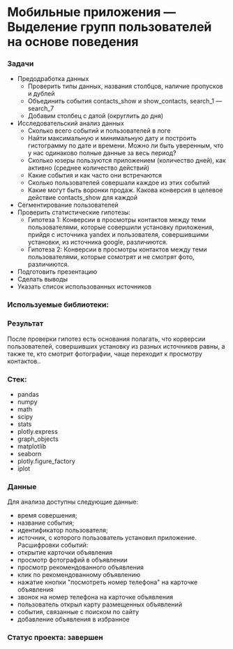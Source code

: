 #  Мобильные приложения — Выделение групп пользователей на основе поведения
### Задачи
- Предодработка данных
    * Проверить типы данных, названия столбцов, наличие пропусков и дублей
    * Объединить события contacts_show и show_contacts, search_1 — search_7
    * Добавим столбец с датой (округлить до дня)
- Исследовательский анализ данных
    * Сколько всего событий и пользователей в логе
    * Найти максимальную и минимальную дату и построить гистограмму по дате и времени. Можно ли быть уверенным, что у нас одинаково полные данные за весь период?
    * Сколько юзеры пользуются приложением (количество дней), как активно (среднее количество действий)
    * Какие события и как часто они встречаются
    * Сколько пользователей совершали каждое из этих событий
    * Какие могут быть воронки продаж. Какова конверсия в целевое действие contacts_show для каждой
- Сегментирование пользователей
- Проверить статистические гипотезы:
    * Гипотеза 1: Конверсии в просмотры контактов между теми пользователями, которые совершили установку приложения, прийдя с источника yandex и пользователя, совершившими установки, из источника google, различиются.
    * Гипотеза 2: Конверсии в просмотры контактов между теми пользователями, которые сомотрят и не смотрят фото, различиются.
- Подготовить презентацию
- Сделать выводы
- Указать список использованных источников

### Используемые библиотеки:
### Результат
После проверки гипотез есть основания полагать, что корверсии пользователей, совершивших установку из разных источников равны, а также те, кто смотрит фотографии, чаще переходит к просмотру контактов..

### Стек:
- pandas
- numpy
- math
- scipy
- stats
- plotly.express
- graph_objects
- matplotlib
- seaborn
- plotly.figure_factory
- iplot

### Данные
Для анализа доступны следующие данные: 
- время совершения; 
- название события; 
- идентификатор пользователя; 
- источник, с которого пользователь установил приложение.
Расшифровки событий: 
- открытие карточки объявления 
- просмотр фотографий в объявлении 
- просмотр рекомендованного объявления 
- клик по рекомендованному объявлению 
- нажатие кнопки "посмотреть номер телефона" на карточке объявления 
- звонок на номер телефона на карточке объявления
- пользователь открыл карту размещенных объявлений
- события, связанные с поиском по сайту
- добавление объявления в избранное
### Статус проекта: завершен
